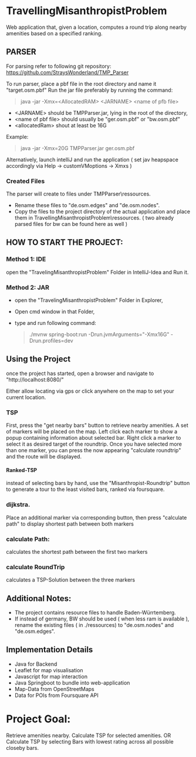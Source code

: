 # TravellingMisanthropistProblem


Web application that, given a location, computes a round trip along nearby amenities based on a specified ranking.

## PARSER
For parsing refer to following git repository:
   https://github.com/StraysWonderland/TMP_Parser
   
To run parser, place a pbf file in the root directory and name it "target.osm.pbf"
Run the jar file preferably by running the command:
   >  java  -jar  -Xmx=\<AllocatedRAM> \<JARNAME> \<name of pfb file>
   
   - \<JARNAME> should be TMPParser.jar, lying in the root of the directory,
   - \<name of pbf file> should usually be "ger.osm.pbf" or "bw.osm.pbf"
   - \<allocatedRam> shout at least be 16G

Example:
   > java -jar -Xmx=20G TMPParser.jar ger.osm.pbf

  
Alternatively, launch intelliJ and run the application ( set jav heapspace accordingly via Help -> customVMoptions -> Xmxs )

### Created Files
The parser will create to files under TMPParser\ressources.
- Rename these files to "de.osm.edges" and "de.osm.nodes".
- Copy the files to the project directory of the actual application and place them in TravellingMisanthropistProblem\ressources. 
( two already parsed files for bw can be found here as well )

## HOW TO START THE PROJECT:
### Method 1: IDE
open the "TravelingMisanthropistProblem" Folder in IntelliJ-Idea and Run it.
### Method 2: JAR
- open the "TravelingMisanthropistProblem" Folder in Explorer,
- Open cmd window in that Folder,
- type and run following command:

    > ./mvnw spring-boot:run -Drun.jvmArguments="-Xmx16G" -Drun.profiles=dev


## Using the Project
once the project has started,
open a browser and navigate to "http://localhost:8080/"

Either allow locating via gps or click anywhere on the map to set your current location.

### TSP
First, press the "get nearby bars" button to retrieve nearby amenities.
A set of markers will be placed on the map.
Left click each marker to show a popup containing information about selected bar.
Right click a marker to select it as desired target of the roundtrip.
Once you have selected more than one marker, you can press the now appearing "calculate roundtrip" and the route will be displayed.

#### Ranked-TSP
instead of selecting bars by hand, use the "Misanthropist-Roundtrip" button to generate a tour to the least visited bars, ranked via foursquare.

### dijkstra.
Place an additional marker via corresponding button, then press "calculate path" to display shortest path between both markers 

### calculate Path:
calculates the shortest path between the first two markers

### calculate RoundTrip
calculates a TSP-Solution between the three markers

## Additional Notes:
- The project contains resource files to handle Baden-Würrtemberg.
- If instead of germany, BW should be used ( when less ram is available ), rename the existing files ( in ./ressources) to "de.osm.nodes" and "de.osm.edges".

## Implementation Details
- Java for Backend
- Leaflet for map visualisation
- Javascript for map interaction
- Java Springboot to bundle into web-application
- Map-Data from OpenStreetMaps
- Data for POIs from Foursquare API

# Project Goal:
Retrieve amenities nearby.
Calculate TSP for selected amenities.
OR
Calculate TSP by selecting Bars with lowest rating across all possible closeby bars.
